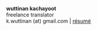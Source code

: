 **wuttinan kachayoot**  
freelance translator  
k.wuttinan (at) gmail.com | [résumé](http://www.linkedin.com/in/wuttinan/)
